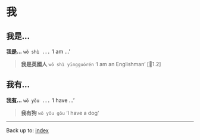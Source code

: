 # 我

## 我是...

**我[是](../verbs/是.md)...** `wǒ shì ...` ‘I am ...’

> **我是英國人** `wǒ shì yīngguórén` ‘I am an Englishman’ \[🦉1.2\]

## 我有...

**我[有](../verbs/有.md)...** `wǒ yǒu ...` ‘I have ...’

> **我有狗**  `wǒ yǒu gǒu` ‘I have a dog’

----
Back up to: [index](../index.md)
